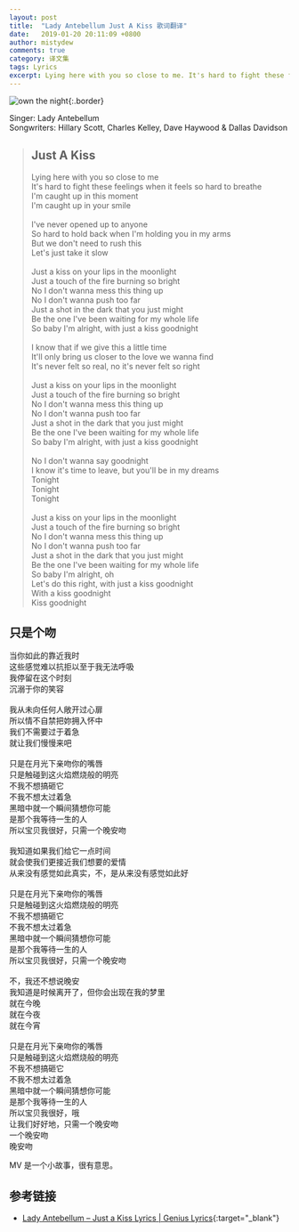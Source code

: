 ```yaml
---
layout: post
title:  "Lady Antebellum Just A Kiss 歌词翻译"
date:   2019-01-20 20:11:09 +0800
author: mistydew
comments: true
category: 译文集
tags: Lyrics
excerpt: Lying here with you so close to me. It's hard to fight these feelings when it feels so hard to breathe. I'm caught up in this moment. I'm caught up in your smile.
---
```

![own the night](https://is2-ssl.mzstatic.com/image/thumb/Music123/v4/9b/01/10/9b01105e-4822-c47a-8c2f-f9ef49105f10/source/600x600bb.jpg){:.border}

Singer: Lady Antebellum<br>
Songwriters: Hillary Scott, Charles Kelley, Dave Haywood & Dallas Davidson

<blockquote class="lyric-original">
  <h2>Just A Kiss</h2>
  <p>
    Lying here with you so close to me<br>
    It's hard to fight these feelings when it feels so hard to breathe<br>
    I'm caught up in this moment<br>
    I'm caught up in your smile<br>
    <br>
    I've never opened up to anyone<br>
    So hard to hold back when I'm holding you in my arms<br>
    But we don't need to rush this<br>
    Let's just take it slow<br>
    <br>
    Just a kiss on your lips in the moonlight<br>
    Just a touch of the fire burning so bright<br>
    No I don't wanna mess this thing up<br>
    No I don't wanna push too far<br>
    Just a shot in the dark that you just might<br>
    Be the one I've been waiting for my whole life<br>
    So baby I'm alright, with just a kiss goodnight<br>
    <br>
    I know that if we give this a little time<br>
    It'll only bring us closer to the love we wanna find<br>
    It's never felt so real, no it's never felt so right<br>
    <br>
    Just a kiss on your lips in the moonlight<br>
    Just a touch of the fire burning so bright<br>
    No I don't wanna mess this thing up<br>
    No I don't wanna push too far<br>
    Just a shot in the dark that you just might<br>
    Be the one I've been waiting for my whole life<br>
    So baby I'm alright, with just a kiss goodnight<br>
    <br>
    No I don't wanna say goodnight<br>
    I know it's time to leave, but you'll be in my dreams<br>
    Tonight<br>
    Tonight<br>
    Tonight<br>
    <br>
    Just a kiss on your lips in the moonlight<br>
    Just a touch of the fire burning so bright<br>
    No I don't wanna mess this thing up<br>
    No I don't wanna push too far<br>
    Just a shot in the dark that you just might<br>
    Be the one I've been waiting for my whole life<br>
    So baby I'm alright, oh<br>
    Let's do this right, with just a kiss goodnight<br>
    With a kiss goodnight<br>
    Kiss goodnight
  </p>
</blockquote>

<div class="lyric-translation">
  <h2>只是个吻</h2>
  <p>
    当你如此的靠近我时<br>
    这些感觉难以抗拒以至于我无法呼吸<br>
    我停留在这个时刻<br>
    沉溺于你的笑容<br>
    <br>
    我从未向任何人敞开过心扉<br>
    所以情不自禁把妳拥入怀中<br>
    我们不需要过于着急<br>
    就让我们慢慢来吧<br>
    <br>
    只是在月光下亲吻你的嘴唇<br>
    只是触碰到这火焰燃烧般的明亮<br>
    不我不想搞砸它<br>
    不我不想太过着急<br>
    黑暗中就一个瞬间猜想你可能<br>
    是那个我等待一生的人<br>
    所以宝贝我很好，只需一个晚安吻<br>
    <br>
    我知道如果我们给它一点时间<br>
    就会使我们更接近我们想要的爱情<br>
    从来没有感觉如此真实，不，是从来没有感觉如此好<br>
    <br>
    只是在月光下亲吻你的嘴唇<br>
    只是触碰到这火焰燃烧般的明亮<br>
    不我不想搞砸它<br>
    不我不想太过着急<br>
    黑暗中就一个瞬间猜想你可能<br>
    是那个我等待一生的人<br>
    所以宝贝我很好，只需一个晚安吻<br>
    <br>
    不，我还不想说晚安<br>
    我知道是时候离开了，但你会出现在我的梦里<br>
    就在今晚<br>
    就在今夜<br>
    就在今宵<br>
    <br>
    只是在月光下亲吻你的嘴唇<br>
    只是触碰到这火焰燃烧般的明亮<br>
    不我不想搞砸它<br>
    不我不想太过着急<br>
    黑暗中就一个瞬间猜想你可能<br>
    是那个我等待一生的人<br>
    所以宝贝我很好，哦<br>
    让我们好好地，只需一个晚安吻<br>
    一个晚安吻<br>
    晚安吻
  </p>
</div>

MV 是一个小故事，很有意思。

## 参考链接

* [Lady Antebellum – Just a Kiss Lyrics \| Genius Lyrics](https://genius.com/Lady-antebellum-just-a-kiss-lyrics){:target="_blank"}
